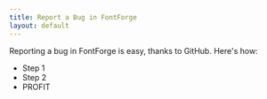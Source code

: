 ```yaml
---
title: Report a Bug in FontForge
layout: default
---
```


Reporting a bug in FontForge is easy, thanks to GitHub. Here's how:

* Step 1
* Step 2
* PROFIT